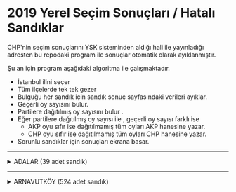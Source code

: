 2019 Yerel Seçim Sonuçları / Hatalı Sandıklar 
===================


CHP'nin seçim sonuçlarını YSK sisteminden aldığı hali ile yayınladığı adresten 
bu repodaki program ile sonuçlar otomatik olarak ayıklanmıştır.

Şu an için program aşağıdaki algoritma ile çalışmaktadır.

* İstanbul ilini seçer
* Tüm ilçelerde tek tek gezer
* Bulguğu her sandık için sandık sonuç sayfasındaki verileri ayıklar.
* Geçerli oy sayısını bulur.
* Partilere dağıtılmış oy sayısını bulur .
* Eğer partilere dağıtılmış oy sayısı ile , geçerli oy sayısı farklı ise
    * AKP oyu sıfır ise dağıtılmamış tüm oyları AKP hanesine yazar.
	* CHP oyu sıfır ise dağıtılmamış tüm oyları CHP hanesine yazar.
* Sorunlu sandıklar için sonuçları ekrana basar.


----------
<details>
  <summary>ADALAR (39 adet sandık)</summary>
  * Sandık sonuçlarında sorun bulunmamaktadır
</details>

----------

<details>
  <summary>ARNAVUTKÖY (524 adet sandık)</summary>
  * İSTANBUL/ARNAVUTKÖY/1001 sandık sonuçları:
    * Ysk zamanı            : 31.03.2019 23:52:48
    * Kullanılan oy sayısı  : 289
    * Geçerli oy sayısı     : 265
    * Geçersiz oy sayısı    : 24
    * İşlenmemiş oy sayısı  : 21
    * CHP                   : 0
    * AKP                   : 135
    * Hata                  : CHP oyları sıfır
----------
* İSTANBUL/ARNAVUTKÖY/1002 sandık sonuçları:
    * Ysk zamanı            : 31.03.2019 23:05:56
    * Kullanılan oy sayısı  : 299
    * Geçerli oy sayısı     : 277
    * Geçersiz oy sayısı    : 22
    * İşlenmemiş oy sayısı  : 7
    * CHP                   : 0
    * AKP                   : 159
    * Hata                  : CHP oyları sıfır
----------
</details>
